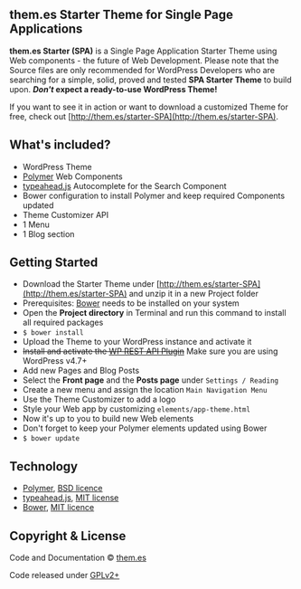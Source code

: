## them.es Starter Theme for Single Page Applications

**them.es Starter (SPA)** is a Single Page Application Starter Theme using Web components - the future of Web Development. Please note that the Source files are only recommended for WordPress Developers who are searching for a simple, solid, proved and tested **SPA Starter Theme** to build upon. **_Don't_ expect a ready-to-use WordPress Theme!**

If you want to see it in action or want to download a customized Theme for free, check out [http://them.es/starter-SPA](http://them.es/starter-SPA).


## What's included?
* WordPress Theme
* [Polymer](https://github.com/Polymer/polymer) Web Components
* [typeahead.js](https://github.com/twitter/typeahead.js) Autocomplete for the Search Component
* Bower configuration to install Polymer and keep required Components updated
* Theme Customizer API
* 1 Menu
* 1 Blog section


## Getting Started
* Download the Starter Theme under [http://them.es/starter-SPA](http://them.es/starter-SPA) and unzip it in a new Project folder
* Prerequisites: [Bower](https://bower.io) needs to be installed on your system
* Open the **Project directory** in Terminal and run this command to install all required packages
* `$ bower install`
* Upload the Theme to your WordPress instance and activate it
* ~~Install and activate the [WP REST API Plugin](https://wordpress.org/plugins/rest-api)~~ Make sure you are using WordPress v4.7+
* Add new Pages and Blog Posts
* Select the **Front page** and the **Posts page** under `Settings / Reading`
* Create a new menu and assign the location `Main Navigation Menu`
* Use the Theme Customizer to add a logo
* Style your Web app by customizing `elements/app-theme.html`
* Now it's up to you to build new Web elements
* Don't forget to keep your Polymer elements updated using Bower
* `$ bower update`


## Technology

* [Polymer](https://github.com/Polymer/polymer), [BSD licence](https://github.com/Polymer/polymer/blob/master/LICENSE.txt)
* [typeahead.js](https://github.com/twitter/typeahead.js), [MIT license](https://github.com/twitter/typeahead.js/blob/master/LICENSE)
* [Bower](https://github.com/bower/bower), [MIT licence](https://github.com/bower/bower/blob/master/LICENSE)


## Copyright & License

Code and Documentation &copy; [them.es](http://them.es)

Code released under [GPLv2+](http://www.gnu.org/licenses/gpl-2.0.html)
